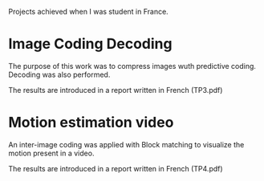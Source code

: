 
Projects achieved when I was student in France.

# Image Coding Decoding

The purpose of this work was to compress images wuth predictive coding.
Decoding was also performed.

The results are introduced in a report written in French (TP3.pdf)

# Motion estimation video
An inter-image coding was applied with Block matching to visualize the motion present in a video.

The results are introduced in a report written in French (TP4.pdf)
